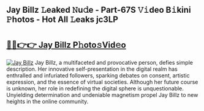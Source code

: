 ## Jay Billz 𝙻eaked 𝙽u𝚍e - Part-67S 𝚅𝚒deo B𝚒kini 𝙿hotos - Hot All 𝙻eaks jc3LP

# <h2><a href="http://ld4wucu.urlbe.top/?page=Jay+Billz">🔗🔗👉👉 Jay Billz P𝚑oto𝚜Vid𝚎o</a></h2>

[![Jay Billz](https://i.imgur.com/eBuTRDB.gif)](http://ld4wucu.urlbe.top/?page=Jay+Billz)
Jay Billz, a multifaceted and provocative person, defies simple description. Her innovative self-presentation in the digital realm has enthralled and infuriated followers, sparking debates on consent, artistic expression, and the essence of virtual societies. Although her future course is unknown, her role in redefining the digital sphere is unquestionable. Unyielding determination and undeniable magnetism propel Jay Billz to new heights in the online community.
